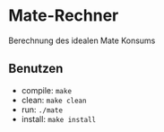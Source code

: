 # Mate-Rechner
Berechnung des idealen Mate Konsums

## Benutzen

* compile: `make`
* clean: `make clean`
* run: `./mate`
* install: `make install`